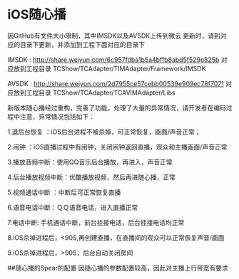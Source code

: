 # iOS随心播
因GitHub有文件大小限制，其中IMSDK以及AVSDK上传到微云
更新时，请到对应的目录下更新，并添加到工程下面对应的目录下

IMSDK : http://share.weiyun.com/6c957fdba1b5a4bffb8abd5f529e825b  对应放到工程目录  TCShow/TCAdapter/TIMAdapter/Framework/IMSDK

AVSDK : http://share.weiyun.com/2d7955ce57cebb00539e909ec78f7071  对应放到工程目录  TCShow/TCAdapter/TCAVIMAdapter/Libs

新版本随心播经过重构，完善了功能，处理了大量的异常情况，请开发者在编码过程中注意，异常情况包括如下：

1.退后台恢复 ：iOS后台进程不被杀掉，可正常恢复，画面/声音正常；

2.闹钟 ：iOS直播过程中有闹钟，关闭闹钟返回直播，观众和主播画面/声音正常

3.播放音频中断：使用QQ音乐后台播放，再进入，声音正常

4.后台播放视频中断：优酷播放视频，然后再进随心播，正常

5.视频通话中断 ：中断后可正常恢复直播

6.语音电话中断：ＱＱ语音电话，进入直播正常

7.电话中断: 手机通话中断，前台挂接电话，后台挂接电话均正常

8.iOS杀掉进程后，<90S,再创建直播，在直播间的观众可以正常恢复声音/画面

9.iOS杀掉进程后，>90S，后台自动关闭房间

##随心播的Spear的配置
因随心播的参数配置较高，因此对主播上行带宽有要求
![]()
